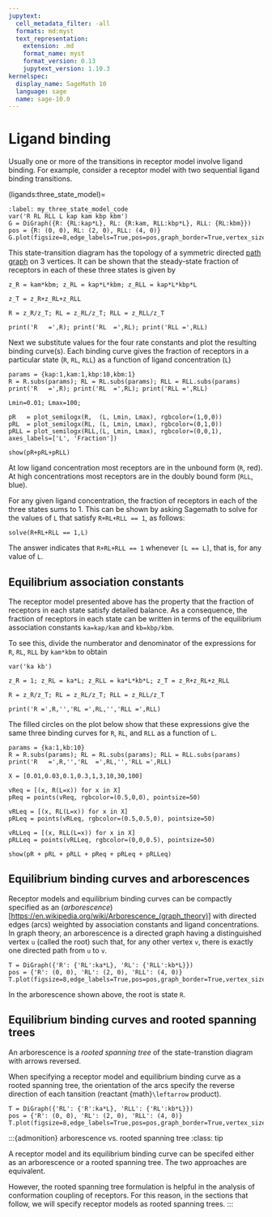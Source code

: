 ```yaml
---
jupytext:
  cell_metadata_filter: -all
  formats: md:myst
  text_representation:
    extension: .md
    format_name: myst
    format_version: 0.13
    jupytext_version: 1.10.3
kernelspec:
  display_name: SageMath 10
  language: sage
  name: sage-10.0
---
```



# Ligand binding

Usually one or more of the transitions in receptor model involve ligand binding.  For example,
consider a receptor model with two sequential ligand binding transitions.

(ligands:three_state_model)=

```{code-cell}
:label: my_three_state_model_code
var('R RL RLL L kap kam kbp kbm')
G = DiGraph({R: {RL:kap*L}, RL: {R:kam, RLL:kbp*L}, RLL: {RL:kbm}})
pos = {R: (0, 0), RL: (2, 0), RLL: (4, 0)}
G.plot(figsize=8,edge_labels=True,pos=pos,graph_border=True,vertex_size=1000)
```

This state-transition diagram has the topology of a symmetric directed [path graph](example_graphs:path_graph) on 3 vertices.  It can be shown that the steady-state fraction of receptors in each of these three states is given by


```{code-cell}
z_R = kam*kbm; z_RL = kap*L*kbm; z_RLL = kap*L*kbp*L

z_T = z_R+z_RL+z_RLL

R = z_R/z_T; RL = z_RL/z_T; RLL = z_RLL/z_T

print('R   =',R); print('RL  =',RL); print('RLL =',RLL)
```

Next we substitute values for the four rate constants and plot the resulting binding curve(s).  Each binding curve gives the fraction of receptors in a particular state (`R`, `RL`, `RLL`) as a function of ligand concentration (`L`)

```{code-cell}
params = {kap:1,kam:1,kbp:10,kbm:1}
R = R.subs(params); RL = RL.subs(params); RLL = RLL.subs(params)
print('R   =',R); print('RL  =',RL); print('RLL =',RLL)

Lmin=0.01; Lmax=100;

pR   = plot_semilogx(R,  (L, Lmin, Lmax), rgbcolor=(1,0,0))
pRL  = plot_semilogx(RL, (L, Lmin, Lmax), rgbcolor=(0,1,0))
pRLL = plot_semilogx(RLL,(L, Lmin, Lmax), rgbcolor=(0,0,1), axes_labels=['L', 'Fraction'])

show(pR+pRL+pRLL)
```
At low ligand concentration most receptors are in the unbound form (`R`, red). At high concentrations most receptors are in the doubly bound form (`RLL`, blue).

For any given ligand concentration, the fraction of receptors in each of the three states sums to 1.  This can be shown by asking Sagemath to solve for the values of `L` that satisfy `R+RL+RLL == 1`, as follows:

```{code-cell}
solve(R+RL+RLL == 1,L)
```
The answer indicates that `R+RL+RLL == 1` whenever `[L == L]`, that is, for any value of `L`.


## Equilibrium association constants

The receptor model presented above has the property that the fraction of receptors in each state satisfy detailed balance.  As a consequence, the fraction of receptors in each state can be written in terms of the equilibrium association constants `ka=kap/kam` and `kb=kbp/kbm`.

To see this, divide the numberator and denominator of the expressions for `R`, `RL`, `RLL` by `kam*kbm` to obtain

```{code-cell}
var('ka kb')

z_R = 1; z_RL = ka*L; z_RLL = ka*L*kb*L; z_T = z_R+z_RL+z_RLL

R = z_R/z_T; RL = z_RL/z_T; RLL = z_RLL/z_T

print('R =',R,'','RL =',RL,'','RLL =',RLL)
```

The filled circles on the plot below show that these expressions give the same three binding curves for `R`, `RL`, and `RLL` as a function of `L`.

```{code-cell}
params = {ka:1,kb:10}
R = R.subs(params); RL = RL.subs(params); RLL = RLL.subs(params)
print('R   =',R,'','RL  =',RL,'','RLL =',RLL)

X = [0.01,0.03,0.1,0.3,1,3,10,30,100]

vReq = [(x, R(L=x)) for x in X]
pReq = points(vReq, rgbcolor=(0.5,0,0), pointsize=50)

vRLeq = [(x, RL(L=x)) for x in X]
pRLeq = points(vRLeq, rgbcolor=(0.5,0.5,0), pointsize=50)

vRLLeq = [(x, RLL(L=x)) for x in X]
pRLLeq = points(vRLLeq, rgbcolor=(0,0,0.5), pointsize=50)

show(pR + pRL + pRLL + pReq + pRLeq + pRLLeq)
```

## Equilibrium binding curves and arborescences

Receptor models and equilibrium binding curves can be compactly specified as an (_arborescence_)[https://en.wikipedia.org/wiki/Arborescence_(graph_theory)] with directed edges (arcs) weighted by association constants and ligand concentrations. In graph theory, an arborescence is a directed graph having a distinguished vertex `u` (called the root) such that, for any other vertex `v`, there is exactly one directed path from `u` to `v`.  

```{code-cell}
T = DiGraph({'R': {'RL':ka*L}, 'RL': {'RLL':kb*L}})
pos = {'R': (0, 0), 'RL': (2, 0), 'RLL': (4, 0)}
T.plot(figsize=8,edge_labels=True,pos=pos,graph_border=True,vertex_size=1000)
```

In the arborescence shown above, the root is state `R`. 

## Equilibrium binding curves and rooted spanning trees

An arborescence is a _rooted spanning tree_ of the state-transtion diagram with arrows reversed.

When specifying a receptor model and equilibrium binding curve as a rooted spanning tree, the orientation of the arcs specify the reverse direction of each tansition (reactant {math}`\leftarrow` product). 

```{code-cell}
T = DiGraph({'RL': {'R':ka*L}, 'RLL': {'RL':kb*L}})
pos = {'R': (0, 0), 'RL': (2, 0), 'RLL': (4, 0)}
T.plot(figsize=8,edge_labels=True,pos=pos,graph_border=True,vertex_size=1000)
```

:::{admonition} arborescence vs. rooted spanning tree
:class: tip

A receptor model and its equilibrium binding curve can be specifed either as an arborescence or a rooted spanning tree. The two approaches are equivalent.

However, the rooted spanning tree formulation is helpful in the analysis of conformation coupling of receptors. For this reason, in the sections that follow, we will specify receptor models as rooted spanning trees.
:::

